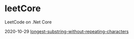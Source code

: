 # leetCore
LeetCode on .Net Core

2020-10-29 [longest-substring-without-repeating-characters](https://leetcode.com/problems/longest-substring-without-repeating-characters/)
